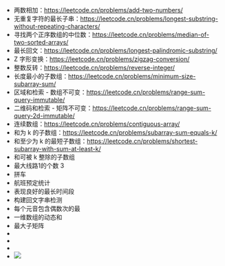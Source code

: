 - 两数相加：https://leetcode.cn/problems/add-two-numbers/
- 无重复字符的最长子串：https://leetcode.cn/problems/longest-substring-without-repeating-characters/
- 寻找两个正序数组的中位数：https://leetcode.cn/problems/median-of-two-sorted-arrays/
- 最长回文：https://leetcode.cn/problems/longest-palindromic-substring/
- Z 字形变换：https://leetcode.cn/problems/zigzag-conversion/
- 整数反转：https://leetcode.cn/problems/reverse-integer/
- 长度最小的子数组：https://leetcode.cn/problems/minimum-size-subarray-sum/
- 区域和检索 - 数组不可变：https://leetcode.cn/problems/range-sum-query-immutable/
- 二维码和检索 - 矩阵不可变：https://leetcode.cn/problems/range-sum-query-2d-immutable/
- 连续数组：https://leetcode.cn/problems/contiguous-array/
- 和为 k 的子数组：https://leetcode.cn/problems/subarray-sum-equals-k/
- 和至少为 k 的最短子数组：https://leetcode.cn/problems/shortest-subarray-with-sum-at-least-k/
- 和可被 k 整除的子数组
- 最大线路1的个数 3
- 拼车
- 航班预定统计
- 表现良好的最长时间段
- 构建回文字串检测
- 每个元音包含偶数次的最
- 一维数组的动态和
- 最大子矩阵
- 
- 
- 
- 
  ![](https://jlhblog.oss-cn-beijing.aliyuncs.com/images/2022/6/77d36cb192428fe583090a5b07f9784.png)